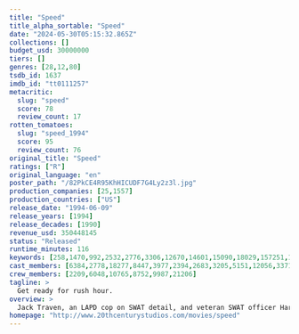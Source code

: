 ```yaml
---
title: "Speed"
title_alpha_sortable: "Speed"
date: "2024-05-30T05:15:32.865Z"
collections: []
budget_usd: 30000000
tiers: []
genres: [28,12,80]
tsdb_id: 1637
imdb_id: "tt0111257"
metacritic:
  slug: "speed"
  score: 78
  review_count: 17
rotten_tomatoes:
  slug: "speed_1994"
  score: 95
  review_count: 76
original_title: "Speed"
ratings: ["R"]
original_language: "en"
poster_path: "/82PkCE4R95KhHICUDF7G4Ly2z3l.jpg"
production_companies: [25,1557]
production_countries: ["US"]
release_date: "1994-06-09"
release_years: [1994]
release_decades: [1990]
revenue_usd: 350448145
status: "Released"
runtime_minutes: 116
keywords: [258,1470,992,2532,2776,3306,12670,14601,15090,18029,157251,158774,167377,187270,188960,208319,234631,239253,270308,330094]
cast_members: [6384,2778,18277,8447,3977,2394,2683,3205,5151,12056,33712,52418,157048,161897,52801,104059,204749,271738,42308,43010,97446,83782,31028,53931,173177,167069,168881,173194,5047]
crew_members: [2209,6048,10765,8752,9987,21206]
tagline: >
  Get ready for rush hour.
overview: >
  Jack Traven, an LAPD cop on SWAT detail, and veteran SWAT officer Harry Temple thwart an extortionist-bomber's scheme for a $3 million ransom. As they corner the bomber, he flees and detonates a bomb vest, seemingly killing himself. Weeks later, Jack witnesses a mass transit city bus explode and nearby a pay phone rings. On the phone is that same bomber looking for vengeance and the money he's owed. He gives a personal challenge to Jack: a bomb is rigged on another city bus - if it slows down below 50 mph, it will explode - bad enough any day, but a nightmare in LA traffic. And that's just the beginning...
homepage: "http://www.20thcenturystudios.com/movies/speed"
---
```

